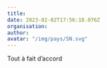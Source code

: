 ```yaml
---
title: 
date: 2023-02-02T17:56:18.076Z
organisation: 
author: 
avatar: "/img/pays/SN.svg"
---
```


Tout à fait d’accord 